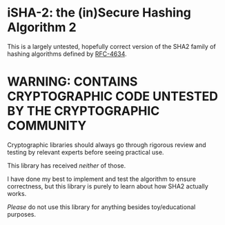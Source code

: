 # iSHA-2: the (in)Secure Hashing Algorithm 2

This is a largely untested, hopefully correct version of the SHA2 family of hashing algorithms defined by [RFC-4634](https://tools.ietf.org/html/rfc4634).

# WARNING: CONTAINS CRYPTOGRAPHIC CODE UNTESTED BY THE CRYPTOGRAPHIC COMMUNITY

Cryptographic libraries should always go through rigorous review and testing by relevant experts before seeing practical use.

This library has received *neither* of those.

I have done my best to implement and test the algorithm to ensure correctness, but this library is purely to learn about how SHA2 actually works.

*Please* do not use this library for anything besides toy/educational purposes.
